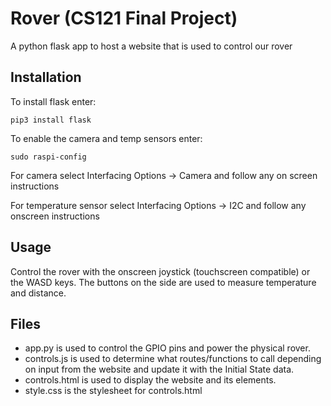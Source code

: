 # Rover (CS121 Final Project)

A python flask app to host a website that is used to control our rover

## Installation
To install flask enter:
```
pip3 install flask
```

To enable the camera and temp sensors enter:
```
sudo raspi-config
```
For camera select Interfacing Options -> Camera and follow any on screen instructions

For temperature sensor select Interfacing Options -> I2C and follow any onscreen instructions

## Usage
Control the rover with the onscreen joystick (touchscreen compatible) or the WASD keys. The buttons on the side are used to measure temperature and distance.

## Files
* app.py is used to control the GPIO pins and power the physical rover.
* controls.js is used to determine what routes/functions to call depending on input from the website and update it with the Initial State data.
* controls.html is used to display the website and its elements.
* style.css is the stylesheet for controls.html
